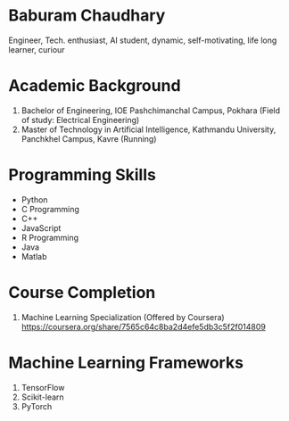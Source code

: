 # Baburam Chaudhary
Engineer, Tech. enthusiast, AI student, dynamic, self-motivating, life long learner, curiour

# Academic Background
1. Bachelor of Engineering, IOE Pashchimanchal Campus, Pokhara (Field of study: Electrical Engineering)
2. Master of Technology in Artificial Intelligence, Kathmandu University, Panchkhel Campus, Kavre (Running)

# Programming Skills
- Python
- C Programming
- C++ 
- JavaScript
- R Programming
- Java
- Matlab 

# Course Completion
1. Machine Learning Specialization (Offered by Coursera) https://coursera.org/share/7565c64c8ba2d4efe5db3c5f2f014809
   
# Machine Learning Frameworks
1. TensorFlow
2. Scikit-learn
3. PyTorch
